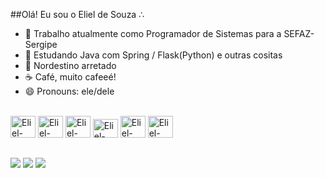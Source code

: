 ##Olá! Eu sou o Eliel de Souza ∴

- 🔭 Trabalho atualmente como Programador de Sistemas para a SEFAZ-Sergipe
- 🌱 Estudando Java com Spring / Flask(Python) e outras cositas 
- 🌽 Nordestino arretado
- ☕ Café, muito cafeeé!
- 😄 Pronouns: ele/dele


<!-- <div align="center">
  <a href="https://github.com/elieelsouza">
  <img height="165em" src="https://github-readme-stats.vercel.app/api?username=elieelsouza&show_icons=true&theme=dark&include_all_commits=true&count_private=true"/>
  <img height="165em" src="https://github-readme-stats.vercel.app/api/top-langs/?username=elieelsouza&layout=compact&langs_count=7&theme=dark"/>
</div> -->
<div style="display: inline_block"><br>
  <img algin="center" alt="Eliel-java" height="35" width="40" src="https://cdn.jsdelivr.net/gh/devicons/devicon/icons/java/java-original.svg" />
  <img algin="center" alt="Eliel-spring" height="35" width="40" src="https://cdn.jsdelivr.net/gh/devicons/devicon/icons/spring/spring-original-wordmark.svg" />
  <img algin="center" alt="Eliel-oracle" height="35" width="40" src="https://cdn.jsdelivr.net/gh/devicons/devicon/icons/oracle/oracle-original.svg" />
  <img algin="center" alt="Eliel-python" height="30" width="40" src="https://cdn.jsdelivr.net/gh/devicons/devicon/icons/python/python-original.svg" />
  <img algin="center" alt="Eliel-flask" height="35" width="40" src="https://cdn.jsdelivr.net/gh/devicons/devicon/icons/flask/flask-original-wordmark.svg" /> 
  <img algin="center" alt="Eliel-react" height="35" width="40" src="https://cdn.jsdelivr.net/gh/devicons/devicon/icons/react/react-original.svg" />  
</div>

  ##

<div>
  <a href="https://instagram.com/elieelsouza" target="_blank"><img src="https://img.shields.io/badge/-Instagram-%23E4405F?style=for-the-badge&logo=instagram&logoColor=white" target="_blank"></a>
  <a href = "mailto:eliel.santos.acad@gmail.com"><img src="https://img.shields.io/badge/-Gmail-%23333?style=for-the-badge&logo=gmail&logoColor=white" target="_blank"></a>
  <a href="https://www.linkedin.com/in/eliel-de-souza-santos-684b87182/" target="_blank"><img src="https://img.shields.io/badge/-LinkedIn-%230077B5?style=for-the-badge&logo=linkedin&logoColor=white" target="_blank"></a> 
</div>
